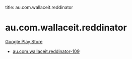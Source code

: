 title: au.com.wallaceit.reddinator
# au.com.wallaceit.reddinator


[Google Play Store](https://play.google.com/store/apps/details?id=au.com.wallaceit.reddinator)


* [au.com.wallaceit.reddinator-109](./au.com.wallaceit.reddinator-109/)